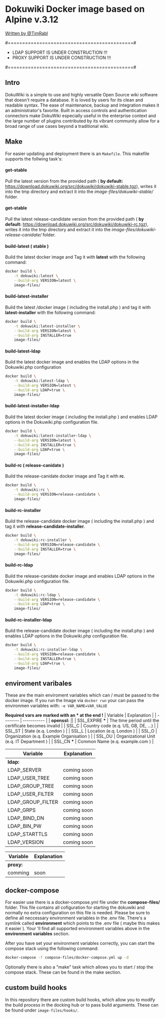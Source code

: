 
# Dokuwiki Docker image based on Alpine v.3.12
[ Written by @TimRabl ]( https://github.com/timrabl/ "@TimRabl GitHub")

#============================================#

- LDAP SUPPORT  IS UNDER CONSTRUCTION !!!
- PROXY SUPPORT IS UNDER CONSTRUCTION !!!

#============================================#


## Intro
DokuWiki is a simple to use and highly versatile Open Source wiki software that doesn't require
a database. It is loved by users for its clean and readable syntax. The ease of maintenance,
backup and integration makes it an administrator's favorite. Built in access controls and
authentication connectors make DokuWiki especially useful in the enterprise context and
the large number of plugins contributed by its vibrant community allow for a broad
range of use cases beyond a traditional wiki.



## Make
For easier updating and deployment there is an `Makefile`.
This makefile supports the follwing task's:

#### get-stable
Pull the latest version from the provided path ( **by default:** https://download.dokuwiki.org/src/dokuwiki/dokuwiki-stable.tgz), writes it into the tmp directory and extract it into the *image-files/dokuwiki-stable/* folder.

#### get-stable
Pull the latest release-candidate version from the provided path ( **by default:** https://download.dokuwiki.org/src/dokuwiki/dokuwiki-rc.tgz), writes it into the tmp directory and extract it into the *image-files/dokuwiki-release-canidate/* folder.

#### build-latest ( stable )
Build the latest docker image and Tag it with **latest** with the following command:
</br>
```sh
docker build \
	-t dokuwiki:latest \
	--build-arg VERSION=latest \
	image-files/
```

#### build-latest-installer
Build the latest /docker image ( including the install.php ) and tag it with **latest-installer** with the following command:
```sh
docker build \
	-t dokuwiki:latest-installer \
	--build-arg VERSION=latest \
	--build-arg INSTALLER=true
	image-files/
```

#### build-latest-ldap
Build the latest docker image and enables the LDAP options in the Dokuwiki.php configuration
```sh
docker build \
	-t dokuwiki:latest-ldap \
	--build-arg VERSION=latest \
	--build-arg LDAP=true \
	image-files/
```

#### build-latest-installer-ldap
Build the latest docker image ( including the install.php ) and enables LDAP options in the Dokuwiki.php configuration file.

```sh
docker build \
	-t dokuwiki:latest-installer-ldap \
	--build-arg VERSION=latest \
	--build-arg INSTALLER=true \
	--build-arg LDAP=true \
	image-files/
```

#### build-rc ( release-canidate )
Build the release-canidate docker image and Tag it with **rc**.
```sh
docker build \
	-t dokuwiki:rc \
	--build-arg VERSION=release-candidate \
	image-files/
```

#### build-rc-installer
Build the release-candidate docker image ( including the install.php ) and tag it with **release-candidate-installer**.
```sh
docker build \
	-t dokuwiki:rc-installer \
	--build-arg VERSION=release-candidate \
	--build-arg INSTALLER=true \
	image-files/
```

#### build-rc-ldap
Build the release-canidate docker image and enables LDAP options in the Dokuwiki.php configuration file.
```sh
docker build \
	-t dokuwiki:rc-ldap \
	--build-arg VERSION=release-candidate \
	--build-arg LDAP=true \
	image-files/
```

#### build-rc-installer-ldap
Build the release-candidate docker image ( including the install.php ) and enables LDAP options in the Dokuwiki.php configuration file.
```sh
docker build \
	-t dokuwiki:rc-installer-ldap \
	--build-arg VERSION=release-candidate \
	--build-arg INSTALLER=true \
	--build-arg LDAP=true \
	image-files/
```

## enviroment varibales
These are the main enviroment variables which can / must be passed to the docker image.
If you run the Image via `docker run` your can pass the environmen variables with: `-e VAR_NAME=VAR_VALUE`


**Required vars are marked with an * at the end !**
| Variable | Explanation |
| -------- | ----------- |
| **openssl:** ||
| SSL_EXPIRE **\*** | The time period until the certificate becomes invalid |
| SSL_C | Country code (e.q. US, GB, DE, ...) |
| SSL_ST | State (e.q. London ) |
| SSL_L | Location (e.q. London ) |
| SSL_O | Organization (e.q. Example Organisation ) |
| SSL_OU | Organizational Unit (e.q. IT Department ) |
| SSL_CN **\*** | Common Name (e.q. example.com ) |

| Variable | Explanation |
| -------- | ----------- |
| **ldap:** ||
| LDAP_SERVER | coming soon |
| LDAP_USER_TREE | coming soon |
| LDAP_GROUP_TREE | coming soon |
| LDAP_USER_FILTER | coming soon |
| LDAP_GROUP_FILTER | coming soon |
| LDAP_GRPS | coming soon |
| LDAP_BIND_DN | coming soon |
| LDAP_BIN_PW | coming soon |
| LDAP_STARTTLS | coming soon |
| LDAP_VERSION | coming soon |

| Variable | Explanation |
| -------- | ----------- |
| **proxy:** ||
| comming | soon |

## docker-compose
For easier use there is a docker-compose.yml file under the **compose-files/** folder. This file contains all cofiguration for starting the dokuwiki and normally no extra configuration on this file is needed. Please be sure to define all neccessary environment variables in the .env file. There's a symlink called **environment** which points to the .env file ( maybe this makes it easier ).
Your 'll find all supported environment variables above in the **environment variables** section.

After you have set your environment variables correctly, you can start the compose stack using the following command:
```sh
docker-compose -f compose-files/docker-compose.yml up -d
```
Optionally there is also a "make" task which allows you to start / stop the compose stack. These can be found in the make section.

## custom build hooks
In this repository there are custom build hooks, which allow you to modify the build process in the docking hub or to pass build arguments. These can be found under `image-files/hooks/`.
